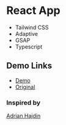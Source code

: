 # React App

- Tailwind CSS
- Adaptive
- GSAP
- Typescript

## Demo Links
- [Demo](https://AndriiZakharenko.github.io/awards/)
- [Original](https://zentry.com/)

### Inspired by 
[Adrian Hajdin](https://github.com/adrianhajdin)
